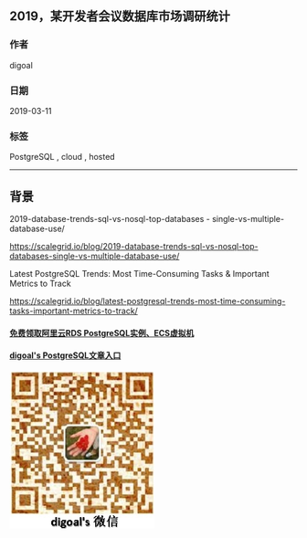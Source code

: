 ## 2019，某开发者会议数据库市场调研统计  
                                            
### 作者                                            
digoal                                            
                                            
### 日期                                            
2019-03-11                                            
                                            
### 标签                                            
PostgreSQL , cloud , hosted     
                                        
----                                      
                                        
## 背景      
  
2019-database-trends-sql-vs-nosql-top-databases  -  single-vs-multiple-database-use/  
  
https://scalegrid.io/blog/2019-database-trends-sql-vs-nosql-top-databases-single-vs-multiple-database-use/  
  
Latest PostgreSQL Trends: Most Time-Consuming Tasks & Important Metrics to Track  
  
https://scalegrid.io/blog/latest-postgresql-trends-most-time-consuming-tasks-important-metrics-to-track/  
  
  
  
  
  
  
  
  
  
  
#### [免费领取阿里云RDS PostgreSQL实例、ECS虚拟机](https://free.aliyun.com/ "57258f76c37864c6e6d23383d05714ea")
  
  
#### [digoal's PostgreSQL文章入口](https://github.com/digoal/blog/blob/master/README.md "22709685feb7cab07d30f30387f0a9ae")
  
  
![digoal's weixin](../pic/digoal_weixin.jpg "f7ad92eeba24523fd47a6e1a0e691b59")
  
  
  
  
  
  
  
